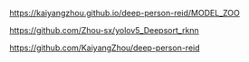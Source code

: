 https://kaiyangzhou.github.io/deep-person-reid/MODEL_ZOO


https://github.com/Zhou-sx/yolov5_Deepsort_rknn



https://github.com/KaiyangZhou/deep-person-reid



